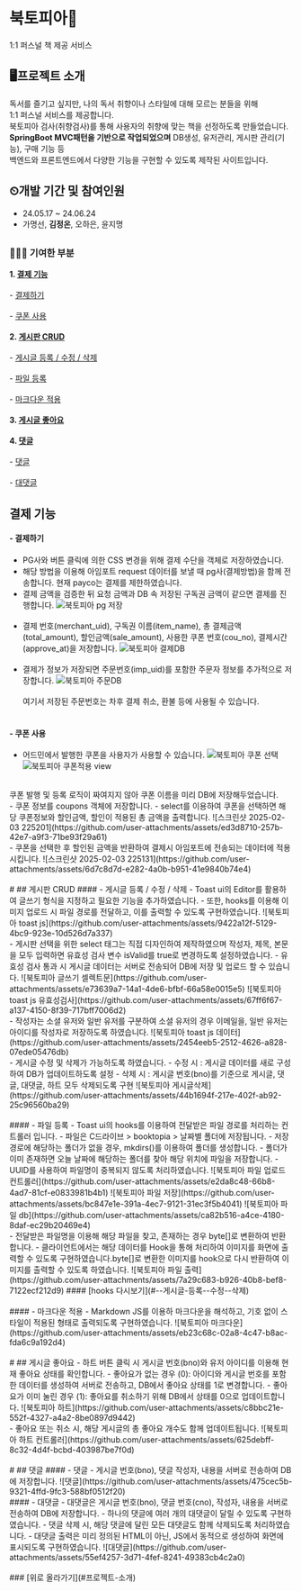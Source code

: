 # 북토피아🌠
1:1 퍼스널 책 제공 서비스

## 🖥프로젝트 소개
독서를 즐기고 싶지만, 나의 독서 취향이나 스타일에 대해 모르는 분들을 위해 <br>
1:1 퍼스널 서비스를 제공합니다.<br>
북토피아 검사(취향검사)를 통해 사용자의 취향에 맞는 책을 선정하도록 만들었습니다.<br>
__SpringBoot MVC패턴을 기반으로 작업되었으며__ DB생성, 유저관리, 게시판 관리(기능), 구매 기능 등 <br>
백엔드와 프론트엔드에서 다양한 기능을 구현할 수 있도록 제작된 사이트입니다.

## ⏲개발 기간 및 참여인원
* 24.05.17 ~ 24.06.24
* 가명선, __김정온__, 오하은, 윤지명
## 
### 👩🏻‍💻 기여한 부분
__1. [결제 기능](#결제-기능)__ <br>
   <br> - [결제하기](#--결제하기) <br>
   <br> - [쿠폰 사용](#--쿠폰-사용) <br><br>
__2. [게시판 CRUD](#게시판-crud)__ <br>
   <br> - [게시글 등록 / 수정 / 삭제](#--게시글-등록--수정--삭제)<br>
   <br> - [파일 등록](#--파일-등록)<br>
   <br> - [마크다운 적용](#--마크다운-적용)<br><br>
__3. [게시글 좋아요](#게시글-좋아요)__ <br><br>
__4. [댓글](#댓글)__ <br>
   <br> - [댓글](#--댓글)<br>
   <br> - [대댓글](#--대댓글)
##
## 결제 기능
#### - 결제하기
- PG사와 버튼 클릭에 의한 CSS 변경을 위해 결제 수단을 객체로 저장하였습니다.
- 해당 방법을 이용해 아임포트 request 데이터를 보낼 때 pg사(결제방법)을 함께 전송합니다.
  현재 payco는 결제를 제한하였습니다.
- 결제 금액을 검증한 뒤 요청 금액과 DB 속 저장된 구독권 금액이 같으면 결제를 진행합니다.
![북토피아 pg 저장](https://github.com/user-attachments/assets/f1973ec4-faa1-46c2-9f44-681dc28278a0) <br><br>
- 결제 번호(merchant_uid), 구독권 이름(item_name), 총 결제금액(total_amount), 할인금액(sale_amount), 사용한 쿠폰 번호(cou_no), 결제시간(approve_at)을 저장합니다.
![북토피아 결제DB](https://github.com/user-attachments/assets/98ef8851-7f9f-4844-bf6c-9b1c76651473) <br><br>
- 결제가 정보가 저장되면 주문번호(imp_uid)를 포함한 주문자 정보를 추가적으로 저장합니다. 
![북토피아 주문DB](https://github.com/user-attachments/assets/f904b4fc-f5d5-4369-ae7d-87aa623d951d) <br><br>
여기서 저장된 주문번호는 차후 결제 취소, 환불 등에 사용될 수 있습니다. <br><br>

#### - 쿠폰 사용
- 어드민에서 발행한 쿠폰을 사용자가 사용할 수 있습니다.
![북토피아 쿠폰 선택](https://github.com/user-attachments/assets/3370eeb1-8195-4a94-806d-12d1e436d6ed)
![북토피아 쿠폰적용 view](https://github.com/user-attachments/assets/fceb318c-374f-4533-9cb3-797c0a16a215)
<br>
쿠폰 발행 및 등록 로직이 짜여지지 않아 쿠폰 이름을 미리 DB에 저장해두었습니다.
<br>
- 쿠폰 정보를 coupons 객체에 저장합니다.
- select를 이용하여 쿠폰을 선택하면 해당 쿠폰정보와 할인금액, 할인이 적용된 총 금액을 출력합니다.
![스크린샷 2025-02-03 225201](https://github.com/user-attachments/assets/ed3d8710-257b-42e7-a9f3-71be93f29a61)
<br>
- 쿠폰을 선택한 후 할인된 금액을 반환하여 결제시 아임포트에 전송되는 데이터에 적용시킵니다.
![스크린샷 2025-02-03 225131](https://github.com/user-attachments/assets/6d7c8d7d-e282-4a0b-b951-41e9840b74e4)
<br><br>
#
## 게시판 CRUD
####  - 게시글 등록 / 수정 / 삭제
- Toast ui의 Editor를 활용하여 글쓰기 형식을 지정하고 필요한 기능을 추가하였습니다.
- 또한, hooks를 이용해 이미지 업로드 시 파일 경로를 전달하고, 이를 출력할 수 있도록 구현하였습니다.
![북토피아 toast js](https://github.com/user-attachments/assets/9422a12f-5129-4bc9-923e-10d526d7a337)
<br>
- 게시판 선택을 위한 select 태그는 직접 디자인하여 제작하였으며 작성자, 제목, 본문을 모두 입력하면
  유효성 검사 변수 isValid를 true로 변경하도록 설정하였습니다.
- 유효성 검사 통과 시 게시글 데이터는 서버로 전송되어 DB에 저장 및 업로드 할 수 있습니다.
![북토피아 글쓰기 셀렉트문](https://github.com/user-attachments/assets/e73639a7-14a1-4de6-bfbf-66a58e0015e5)
![북토피아 toast js 유효성검사](https://github.com/user-attachments/assets/67ff6f67-a137-4150-8f39-717bff7006d2)
<br>
- 작성자는 소셜 유저와 일반 유저를 구분하여 소셜 유저의 경우 이메일을, 일반 유저는 아이디를 작성자로 저장하도록 하였습니다.
![북토피아 toast js 데이터](https://github.com/user-attachments/assets/2454eeb5-2512-4626-a828-07ede05476db)
<br>
- 게시글 수정 및 삭제가 가능하도록 하였습니다.
- 수정 시 : 게시글 데이터를 새로 구성하여 DB가 업데이트하도록 설정
- 삭제 시 : 게시글 번호(bno)를 기준으로 게시글, 댓글, 대댓글, 하트 모두 삭제되도록 구현
![북토피아 게시글삭제](https://github.com/user-attachments/assets/44b1694f-217e-402f-ab92-25c96560ba29)
<br><br>
#### - 파일 등록
- Toast ui의 hooks를 이용하여 전달받은 파일 경로를 처리하는 컨트롤러 입니다.
- 파일은 C드라이브 > booktopia > 날짜별 폴더에 저장됩니다.
- 저장 경로에 해당하는 폴더가 없을 경우, mkdirs()를 이용하여 폴더를 생성합니다.
- 폴더가 이미 존재하면 오늘 날짜에 해당하는 폴더를 찾아 해당 위치에 파일을 저장합니다.
- UUID를 사용하여 파일명이 중복되지 않도록 처리하였습니다.
![북토피아 파일 업로드 컨트롤러](https://github.com/user-attachments/assets/e2da8c48-66b8-4ad7-81cf-e0833981b4b1)
![북토피아 파일 저장](https://github.com/user-attachments/assets/bc847e1e-391a-4ec7-9121-31ec3f5b4041)
![북토피아 파일 db](https://github.com/user-attachments/assets/ca82b516-a4ce-4180-8daf-ec29b20469e4)
<br>
- 전달받은 파일명을 이용해 해당 파일을 찾고, 존재하는 경우 byte[]로 변환하여 반환합니다.
- 클라이언트에서는 해당 데이터를 Hook을 통해 처리하여 이미지를 화면에 출력할 수 있도록 구현하였습니다.byte[]로 변환한 이미지를 hook으로 다시 반환하여 이미지를 출력할 수 있도록 하였습니다.
![북토피아 파일 출력](https://github.com/user-attachments/assets/7a29c683-b926-40b8-bef8-7122ecf212d9)
#### [hooks 다시보기](#--게시글-등록--수정--삭제)
<br><br>
#### - 마크다운 적용
- Markdown JS를 이용하 마크다운을 해석하고, 기호 없이 스타일이 적용된 형태로 출력되도록 구현하였습니다.
![북토피아 마크다운](https://github.com/user-attachments/assets/eb23c68c-02a8-4c47-b8ac-fda6c9a192d4)
<br><br>
#
## 게시글 좋아요
- 하트 버튼 클릭 시 게시글 번호(bno)와 유저 아이디를 이용해 현재 좋아요 상태를 확인합니다.
- 좋아요가 없는 경우 (0): 아이디와 게시글 번호를 포함한 데이터를 생성하여 서버로 전송하고, DB에서 좋아요 상태를 1로 변경합니다.
- 좋아요가 이미 눌린 경우 (1): 좋아요를 취소하기 위해 DB에서 상태를 0으로 업데이트합니다.
![북토피아 하트](https://github.com/user-attachments/assets/c8bbc21e-552f-4327-a4a2-8be0897d9442)
<br>
- 좋아요 또는 취소 시, 해당 게시글의 총 좋아요 개수도 함께 업데이트됩니다.
![북토피아 하트 컨트롤러](https://github.com/user-attachments/assets/625debff-8c32-4d4f-bcbd-403987be7f0d)
<br><br>
#
## 댓글
#### - 댓글 
- 게시글 번호(bno), 댓글 작성자, 내용을 서버로 전송하여 DB에 저장합니다.
![댓글](https://github.com/user-attachments/assets/475cec5b-9321-4ffd-9fc3-588bf0512f20)
<br>
#### - 대댓글
- 대댓글은 게시글 번호(bno), 댓글 번호(cno), 작성자, 내용을 서버로 전송하여 DB에 저장합니다.
- 하나의 댓글에 여러 개의 대댓글이 달릴 수 있도록 구현하였습니다.
- 댓글 삭제 시, 해당 댓글에 달린 모든 대댓글도 함께 삭제되도록 처리하였습니다.
- 대댓글 출력은 미리 정의된 HTML이 아닌, JS에서 동적으로 생성하여 화면에 표시되도록 구현하였습니다.
![대댓글](https://github.com/user-attachments/assets/55ef4257-3d71-4fef-8241-49383cb4c2a0)
<br><br>
### [위로 올라가기](#프로젝트-소개)
